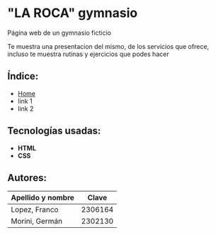 # "LA ROCA" gymnasio

Página web de un gymnasio ficticio

Te muestra una presentacion del mismo, de los servicios que ofrece, incluso te muestra
rutinas y ejercicios que podes hacer

## Índice:
- [Home](index.html)
- link 1
- link 2

## Tecnologías usadas:
- **HTML**
- **CSS**

## Autores:
| Apellido y nombre | Clave |
|-------------------|-------|
| Lopez, Franco     | 2306164 |
| Morini, Germán    | 2302130 |


